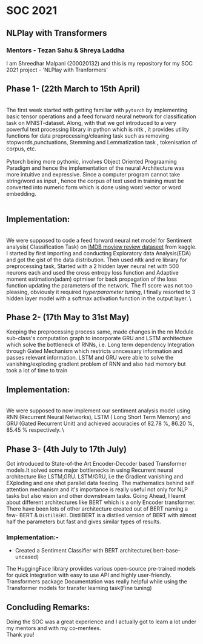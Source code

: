 # SOC 2021
## NLPlay with Transformers
### Mentors - Tezan Sahu & Shreya Laddha

I am Shreedhar Malpani (200020132) and this is my repository for my SOC 2021 project - 'NLPlay with Tranformers'

 ## Phase 1- (22th March to 15th April)
\
The first week started with getting familiar with `pytorch` by implementing basic tensor operations and a feed forward neural network for classification task on MNIST-dataset. Along, with that we got introduced to a very powerful text processing library in python which is nltk , it provides utility functions for data preprocessing/cleaning task such as removing stopwords,punctuations, Stemming and Lemmatization task , tokenisation of corpus, etc.
\
<br/>
Pytorch being more pythonic, involves Object Oriented Prograaming Paradigm and hence the implementation of the neural Architecture was more intuitive and expressive. Since a computer program cannot take string/word as input , hence the corpus of text used in training must be converted into numeric form which is done using word vector or word embedding. 
\
<br/>
## Implementation:
\
We were supposed to code a feed forward neural net model for Sentiment analysis( Classification Task) on [IMDB moview review dataseet](https://www.kaggle.com/lakshmi25npathi/imdb-dataset-of-50k-movie-reviews) from kaggle. I started by first importing and conducting Exploratory data Analysis(EDA) and got the gist of the data distribution. Then used nltk and re library for preprocessing task, Started with a 2 hidden layer neural net with 500 neurons each and used the cross entropy loss function and Adaptive moment estimation(adam) optmiser for back propagation of the loss function updating the parameters of the network. The f1 score was not too pleasing, obviously it required _hyperparameter tuning_, I finally resorted to 3 hidden layer model with a softmax activation function in the output layer. 
\

## Phase 2-  (17th May to 31st May)

Keeping the preprocessing process same, made changes in the nn Module sub-class's computation graph to incorporate GRU and LSTM architecture which solve the bottleneck of RNNs, i.e. Long term dependency Integration through Gated Mechanism which restricts unncessary information and passes relevant information. LSTM and GRU were able to solve the vanishing/exploding gradient problem of RNN and also had memory but took a lot of time to train

## Implementation:
\
We were supposed to now implement our sentiment analysis model using RNN (Recurrent Neural Networks), LSTM ( Long Short Term Memory) and GRU (Gated Recurrent Unit) and achieved accuracies of 82.78 %, 86.20 %, 85.45 % respectively.
\

## Phase 3- (4th July to 17th July)

Got introduced to State-of-the Art Encoder-Decoder based Transformer models.It solved some major bottlenecks in using Recurrent neural architecture like LSTM,GRU. LSTM/GRU, i.e the Gradient vanishing and EXploding and one shot parallel data feeding. The mathematics behind self attention mechanism and it's importance is really useful not only for NLP tasks but also vision and other downstream tasks. Going Ahead, I learnt about different architectures like BERT which is a only Encoder transformer. There have been lots of other architecture created out of BERT naming a few-  BERT & `DistilBERT`. DistilBERT is a distiled version of BERT with almost half the parameters but fast and gives similar types of results. 

### Implementation:- 
* Created a Sentiment Classifier with BERT architecture( bert-base-uncased)

The  HuggingFace library proviides various open-source pre-trained models for quick integration with easy to use API and highly user-friendly. Transformers package Documentation was really helpful while using the Transformer models for transfer learning task(Fine tuning)

## Concluding Remarks:

Doing the SOC was a great experience and I actually got to learn a lot under my mentors and with my co-mentees.
\
Thank you!
